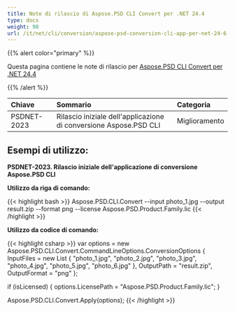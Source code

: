 ```yaml
---
title: Note di rilascio di Aspose.PSD CLI Convert per .NET 24.4
type: docs
weight: 90
url: /it/net/cli/conversion/aspose-psd-conversion-cli-app-per-net-24-6-note-di-rilascio/
---
```


{{% alert color="primary" %}}

Questa pagina contiene le note di rilascio per [Aspose.PSD CLI Convert per .NET 24.4](https://www.nuget.org/packages/Aspose.PSD.CLI.Convert/)

{{% /alert %}}

| **Chiave**  | **Sommario**                                              | **Categoria** |
|:------------|:---------------------------------------------------------|:-------------|
| PSDNET-2023 | Rilascio iniziale dell'applicazione di conversione Aspose.PSD CLI | Miglioramento |


## **Esempi di utilizzo:**

**PSDNET-2023. Rilascio iniziale dell'applicazione di conversione Aspose.PSD CLI**

**Utilizzo da riga di comando:**

{{< highlight bash >}}
Aspose.PSD.CLI.Convert --input photo_1.jpg --output result.zip --format png --license Aspose.PSD.Product.Family.lic
{{< /highlight >}}

**Utilizzo da codice di comando:**

{{< highlight csharp >}}
var options = new Aspose.PSD.CLI.Convert.CommandLineOptions.ConversionOptions
{
    InputFiles = new List<string> { "photo_1.jpg", "photo_2.jpg", "photo_3.jpg", "photo_4.jpg", "photo_5.jpg", "photo_6.jpg" },
    OutputPath = "result.zip",
    OutputFormat = "png"
};


if (isLicensed)
{
    options.LicensePath = "Aspose.PSD.Product.Family.lic";
}

Aspose.PSD.CLI.Convert.Apply(options);
{{< /highlight >}}
